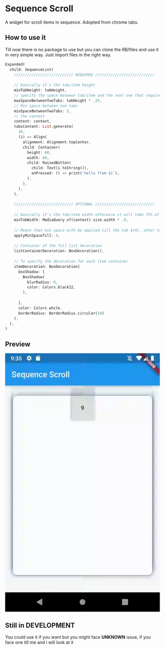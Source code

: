 # Sequence Scroll

A widget for scroll items in sequence.
Adopted from chrome tabs.

## How to use it

Till now there is no package to use but you can clone the RB/files and use it in very simple way.
Just import files in the right way.

```dart
Expanded(
  child: SequenceList(
    /////////////////////////// REQUIRED ///////////////////////////

    // basically it's the tab/item height
    minTabHeight: tabHeight,
    // specify the space between tab/item and the next one that required to start move
    maxSpaceBetweenTwoTabs: tabHeight * .25,
    // Min space between two tabs
    minSpaceBetweenTwoTabs: 5,
    // the context
    context: context,
    tabsContent: List.generate(
      10,
      (i) => Align(
        alignment: Alignment.topCenter,
        child: Container(
          height: 60,
          width: 60,
          child: RaisedButton(
            child: Text(i.toString()),
            onPressed: () => print('hello from $i'),
          ),
        ),
      ),
    ),

    /////////////////////////// OPTIONAL ///////////////////////////

    // basically it's the tab/item width otherwise it will take 75% of the view width
    minTabWidth: MediaQuery.of(context).size.width * .9,

    // Means that min space with be applied till the tab ${4}, other tabs with be above each other [max: items length - 1]
    applyMinSpaceTill: 4,

    // Container of the full list decoration
    listContainerDecoration: BoxDecoration(),

    // To specify the decoration for each item container
    itemDecoration: BoxDecoration(
      boxShadow: [
        BoxShadow(
          blurRadius: 8,
          color: Colors.black12,
        ),

      ],
      color: Colors.white,
      borderRadius: BorderRadius.circular(10)
    ),
  ),
)
```

## Preview

![Sequence Scroll Preview](./sequenceScroll.gif)

## Still in **DEVELOPMENT**

You could use it if you want but you might face **UNKNOWN** issue,
if you face one till me and i will look at it
